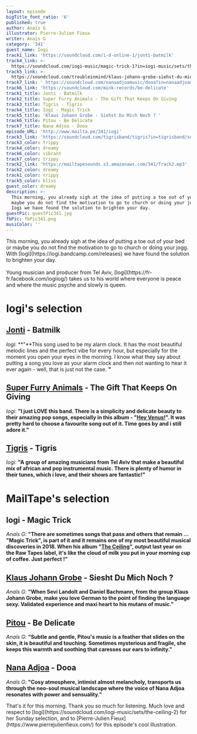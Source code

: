 ```yaml
---
layout: episode
bigTitle_font_ratio: '6'
published: true
author: Anaïs G
illustrator: Pierre-Julien Fieux
writer: Anaïs G
category: '341'
guest_name: Iogi
track1_link: 'https://soundcloud.com/i-d-online-1/jonti-batmilk'
track4_link: >-
  https://soundcloud.com/iogi-music/magic-trick-1?in=iogi-music/sets/the-ceiling-2
track5_link: >-
  https://soundcloud.com/troubleinmind/klaus-johann-grobe-siehst-du-mich-noch-trouble-in-mind-records
track7_link: ' https://soundcloud.com/nanaadjoamusic/dooa?in=nanaadjoamusic/sets/a-tale-so-familiar-1'
track6_link: 'https://soundcloud.com/mink-records/be-delicate'
track1_title: Jonti - Batmilk
track2_title: Super Furry Animals - The Gift That Keeps On Giving
track3_title: Tigris - Tigris
track4_title: Iogi - Magic Trick
track5_title: 'Klaus Johann Grobe - Siehst Du Mich Noch ? '
track6_title: Pitou - Be Delicate
track7_title: Nana Adjoa - Dooa
episode_URL: 'http://www.mailta.pe/341/iogi'
track3_link: 'https://soundcloud.com/tigrisband/tigris?in=tigrisband/sets/tigris'
track3_color: trippy
track4_color: dreamy
track6_color: vibrant
track7_color: trippy
track2_link: 'https://mailtapesounds.s3.amazonaws.com/341/Track2.mp3'
track2_color: dreamy
track1_color: trippy
track5_color: bliss
guest_color: dreamy
description: >-
  This morning, you already sigh at the idea of putting a toe out of your bed or
  maybe you do not find the motivation to go to church or doing your jogg. With
  Iogi we have found the solution to brighten your day.
guestPic: guestPic341.jpg
fbPic: fbPic341.png
musiColor: ''
---
```


<p id="introduction">This morning, you already sigh at the idea of putting a toe out of your bed or maybe you do not find the motivation to go to church or doing your jogg. With [Iogi](https://iogi.bandcamp.com/releases) we have found the solution to brighten your day.
<br><br>
Young musician and producer from Tel Aviv, [Iogi](https://fr-fr.facebook.com/iogiiog/) takes us to his world where everyone is peace and where the music psyche and slowly is queen.</p>


# Iogi's selection

## [Jonti](https://soundcloud.com/jontidanimals) - Batmilk
_Iogi_: **"**This song used to be my alarm clock. It has the most beautiful melodic lines and the perfect vibe for every hour, but especially for the moment you open your eyes in the morning. I know what they say about putting a song you love as your alarm clock and then not wanting to hear it ever again - well, that is just not the case.  **"**

## [Super Furry Animals](http://www.superfurry.com/) - The Gift That Keeps On Giving
_Iogi_: **"**I just LOVE this band. There is a simplicity and delicate beauty to their amazing pop songs, especially in this album - "[Hey Venus!](https://en.wikipedia.org/wiki/Hey_Venus!)". It was pretty hard to choose a favourite song out of it. Time goes by and i still adore it.**"**

## [Tigris](https://soundcloud.com/tigrisband) - Tigris
_Iogi_: **"**A group of amazing musicians from Tel Aviv that make a beautiful mix of african and pop instrumental music. There is plenty of humor in their tunes, which i love, and their shows are fantastic!**"**


# MailTape's selection

## Iogi - Magic Trick
_Anaïs G_: **"**There are sometimes songs that pass and others that remain ... "Magic Trick", is part of it and it remains one of my most beautiful musical discoveries in 2018. When his album "[The Ceiling](https://iogi.bandcamp.com/releases)", output last year on the Raw Tapes label, it's like the cloud of milk you put in your morning cup of coffee. Just perfect !**"**

## [Klaus Johann Grobe](https://klausjohanngrobe.bandcamp.com/) - Siesht Du Mich Noch ? 
_Anaïs G_: **"**When Sevi Landolt and Daniel Bachmann, from the group Klaus Johann Grobe, make you love German to the point of finding the language sexy. Validated experience and maxi heart to his mutans of music.**"**

## [Pitou](http://www.pitoumusic.com/) - Be Delicate
_Anaïs G_: **"**Subtle and gentle, Pitou's music is a feather that slides on the skin, it is beautiful and touching. Sometimes mysterious and fragile, she keeps this warmth and soothing that caresses our ears to infinity.**"**

## [Nana Adjoa](https://soundcloud.com/nanaadjoamusic) - Dooa
_Anaïs G_: **"**Cosy atmosphere, intimist almost melancholy, transports us through the neo-soul musical landscape where the voice of Nana Adjoa resonates with power and sensuality.**"**


<p id="outroduction">That's it for this morning. Thank you so much for listening. Much love and respect to [Iogi](https://soundcloud.com/iogi-music/sets/the-ceiling-2) for her Sunday selection, and to [Pierre-Julien Fieux](https://www.pierrejulienfieux.com/) for this episode's cool illustration.</p>
